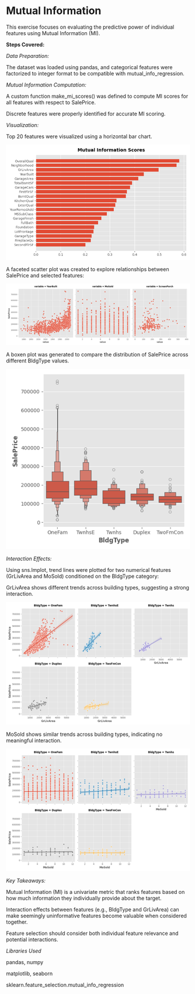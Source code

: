 # Mutual Information

This exercise focuses on evaluating the predictive power of individual features using Mutual Information (MI).

**Steps Covered:**

*Data Preparation:*

The dataset was loaded using pandas, and categorical features were factorized to integer format to be compatible with mutual_info_regression.

*Mutual Information Computation:*

A custom function make_mi_scores() was defined to compute MI scores for all features with respect to SalePrice.

Discrete features were properly identified for accurate MI scoring.

*Visualization:*

Top 20 features were visualized using a horizontal bar chart.

![MI Scores](results/result_2.png)

A faceted scatter plot was created to explore relationships between SalePrice and selected features:

![Scatter Plot](results/result_1.png)

A boxen plot was generated to compare the distribution of SalePrice across different BldgType values.

![Boxen Plot](results/result_3.png)


*Interaction Effects:*

Using sns.lmplot, trend lines were plotted for two numerical features (GrLivArea and MoSold) conditioned on the BldgType category:

GrLivArea shows different trends across building types, suggesting a strong interaction.

![GrLivArea vs SalePrice](results/result_4.png)

MoSold shows similar trends across building types, indicating no meaningful interaction.

![MoSold vs SalePrice](results/result_5.png)

*Key Takeaways:*

Mutual Information (MI) is a univariate metric that ranks features based on how much information they individually provide about the target.

Interaction effects between features (e.g., BldgType and GrLivArea) can make seemingly uninformative features become valuable when considered together.

Feature selection should consider both individual feature relevance and potential interactions.

*Libraries Used*

pandas, numpy

matplotlib, seaborn

sklearn.feature_selection.mutual_info_regression
